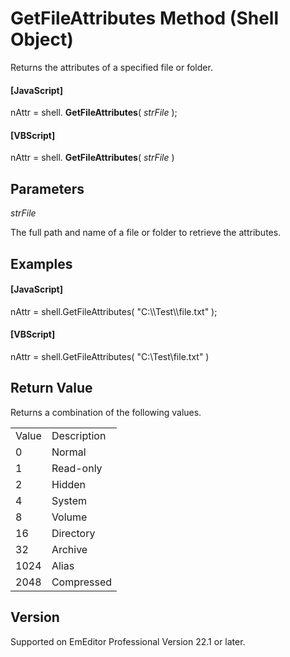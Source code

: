 # GetFileAttributes Method (Shell Object)

Returns the attributes of a specified file or folder.

#### \[JavaScript\]

nAttr = shell. **GetFileAttributes**( _strFile_ );

#### \[VBScript\]

nAttr = shell. **GetFileAttributes**( _strFile_ )

## Parameters

_strFile_

The full path and name of a file or folder to retrieve the attributes.

## Examples

#### \[JavaScript\]

nAttr = shell.GetFileAttributes( "C:\\\Test\\\file.txt" );

#### \[VBScript\]

nAttr = shell.GetFileAttributes( "C:\\Test\\file.txt" )

## Return Value

Returns a combination of the following values.

|     |     |
| --- | --- |
| Value | Description |
| 0 | Normal |
| 1 | Read-only |
| 2 | Hidden |
| 4 | System |
| 8 | Volume |
| 16 | Directory |
| 32 | Archive |
| 1024 | Alias |
| 2048 | Compressed |

## Version

Supported on EmEditor Professional Version 22.1 or later.